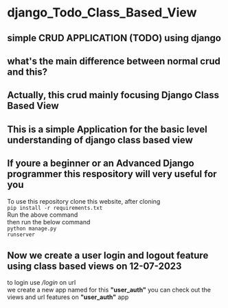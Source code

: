 # django_Todo_Class_Based_View

## simple CRUD APPLICATION (TODO) using django

## what's the main difference between normal crud and this?

## Actually, this crud mainly focusing Django Class Based View

## This is a simple Application for the basic level understanding of django class based view

## If youre a beginner or an Advanced Django programmer this respository will very useful for you

To use this repository clone this website, after cloning
<br>
<code>pip install -r requirements.txt</code><br>
Run the above command
<br>
then run the below command
<br>
<code>python manage.py runserver</code>

## Now we create a user login and logout feature using class based views on 12-07-2023

to login use <i>/login</i> on url
<br>
we create a new app named for this <b>"user_auth"</b> you can check out the views and url features on <b>"user_auth"</b> app
